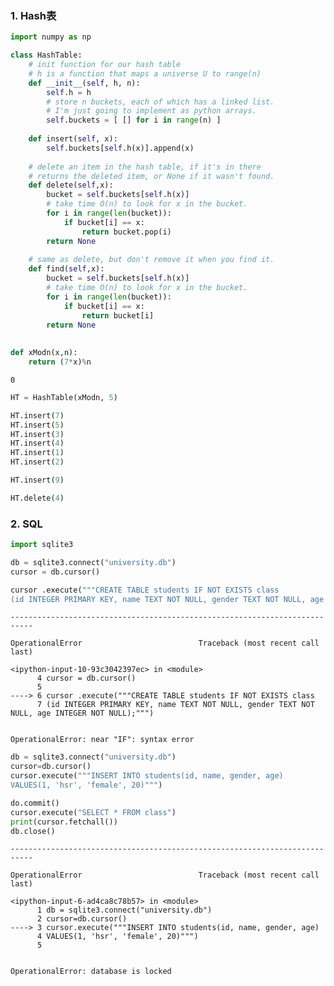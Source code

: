 ### 1. Hash表


```python
import numpy as np

class HashTable:
    # init function for our hash table
    # h is a function that maps a universe U to range(n)
    def __init__(self, h, n):
        self.h = h
        # store n buckets, each of which has a linked list. 
        # I'm just going to implement as python arrays.
        self.buckets = [ [] for i in range(n) ]
        
    def insert(self, x):
        self.buckets[self.h(x)].append(x)
        
    # delete an item in the hash table, if it's in there
    # returns the deleted item, or None if it wasn't found.
    def delete(self,x):
        bucket = self.buckets[self.h(x)]
        # take time O(n) to look for x in the bucket.
        for i in range(len(bucket)):
            if bucket[i] == x:
                return bucket.pop(i)
        return None
    
    # same as delete, but don't remove it when you find it.
    def find(self,x):
        bucket = self.buckets[self.h(x)]
        # take time O(n) to look for x in the bucket.
        for i in range(len(bucket)):
            if bucket[i] == x:
                return bucket[i]  
        return None
    
    
def xModn(x,n):
    return (7*x)%n

```

    0
    


```python
HT = HashTable(xModn, 5)

HT.insert(7)
HT.insert(5)
HT.insert(3)
HT.insert(4)
HT.insert(1)
HT.insert(2)

HT.insert(9)

HT.delete(4)
```

### 2. SQL


```python
import sqlite3

db = sqlite3.connect("university.db")
cursor = db.cursor()

cursor .execute("""CREATE TABLE students IF NOT EXISTS class
(id INTEGER PRIMARY KEY, name TEXT NOT NULL, gender TEXT NOT NULL, age INTEGER NOT NULL);""")
```


    ---------------------------------------------------------------------------

    OperationalError                          Traceback (most recent call last)

    <ipython-input-10-93c3042397ec> in <module>
          4 cursor = db.cursor()
          5 
    ----> 6 cursor .execute("""CREATE TABLE students IF NOT EXISTS class
          7 (id INTEGER PRIMARY KEY, name TEXT NOT NULL, gender TEXT NOT NULL, age INTEGER NOT NULL);""")
    

    OperationalError: near "IF": syntax error



```python
db = sqlite3.connect("university.db")
cursor=db.cursor()
cursor.execute("""INSERT INTO students(id, name, gender, age)
VALUES(1, 'hsr', 'female', 20)""")

do.commit()
cursor.execute("SELECT * FROM class")
print(cursor.fetchall())
db.close()
```


    ---------------------------------------------------------------------------

    OperationalError                          Traceback (most recent call last)

    <ipython-input-6-ad4ca8c78b57> in <module>
          1 db = sqlite3.connect("university.db")
          2 cursor=db.cursor()
    ----> 3 cursor.execute("""INSERT INTO students(id, name, gender, age)
          4 VALUES(1, 'hsr', 'female', 20)""")
          5 
    

    OperationalError: database is locked



```python

```
